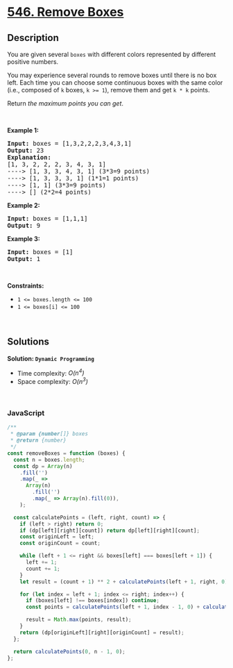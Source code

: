 # [546. Remove Boxes](https://leetcode.com/problems/remove-boxes)

## Description

<div class="elfjS" data-track-load="description_content"><p>You are given several <code>boxes</code> with different colors represented by different positive numbers.</p>

<p>You may experience several rounds to remove boxes until there is no box left. Each time you can choose some continuous boxes with the same color (i.e., composed of <code>k</code> boxes, <code>k &gt;= 1</code>), remove them and get <code>k * k</code> points.</p>

<p>Return <em>the maximum points you can get</em>.</p>

<p>&nbsp;</p>
<p><strong class="example">Example 1:</strong></p>

<pre><strong>Input:</strong> boxes = [1,3,2,2,2,3,4,3,1]
<strong>Output:</strong> 23
<strong>Explanation:</strong>
[1, 3, 2, 2, 2, 3, 4, 3, 1] 
----&gt; [1, 3, 3, 4, 3, 1] (3*3=9 points) 
----&gt; [1, 3, 3, 3, 1] (1*1=1 points) 
----&gt; [1, 1] (3*3=9 points) 
----&gt; [] (2*2=4 points)
</pre>

<p><strong class="example">Example 2:</strong></p>

<pre><strong>Input:</strong> boxes = [1,1,1]
<strong>Output:</strong> 9
</pre>

<p><strong class="example">Example 3:</strong></p>

<pre><strong>Input:</strong> boxes = [1]
<strong>Output:</strong> 1
</pre>

<p>&nbsp;</p>
<p><strong>Constraints:</strong></p>

<ul>
	<li><code>1 &lt;= boxes.length &lt;= 100</code></li>
	<li><code>1 &lt;= boxes[i]&nbsp;&lt;= 100</code></li>
</ul>
</div>

<p>&nbsp;</p>

## Solutions

**Solution: `Dynamic Programming`**

- Time complexity: <em>O(n<sup>4</sup>)</em>
- Space complexity: <em>O(n<sup>3</sup>)</em>

<p>&nbsp;</p>

### **JavaScript**

```js
/**
 * @param {number[]} boxes
 * @return {number}
 */
const removeBoxes = function (boxes) {
  const n = boxes.length;
  const dp = Array(n)
    .fill('')
    .map(_ =>
      Array(n)
        .fill('')
        .map(_ => Array(n).fill(0)),
    );

  const calculatePoints = (left, right, count) => {
    if (left > right) return 0;
    if (dp[left][right][count]) return dp[left][right][count];
    const originLeft = left;
    const originCount = count;

    while (left + 1 <= right && boxes[left] === boxes[left + 1]) {
      left += 1;
      count += 1;
    }
    let result = (count + 1) ** 2 + calculatePoints(left + 1, right, 0);

    for (let index = left + 1; index <= right; index++) {
      if (boxes[left] !== boxes[index]) continue;
      const points = calculatePoints(left + 1, index - 1, 0) + calculatePoints(index, right, count + 1);

      result = Math.max(points, result);
    }
    return (dp[originLeft][right][originCount] = result);
  };

  return calculatePoints(0, n - 1, 0);
};
```

